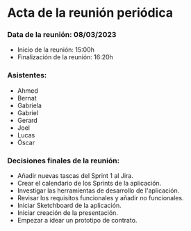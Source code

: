 # Acta de la reunión periódica

### Data de la reunión: 08/03/2023 
- Inicio de la reunión: 15:00h 
- Finalización de la reunión: 16:20h 

### Asistentes:
- Ahmed
- Bernat
- Gabriela
- Gabriel
- Gerard
- Joel
- Lucas
- Óscar

### Decisiones finales de la reunión:
- Añadir nuevas tascas del Sprint 1 al Jira.
- Crear el calendario de los Sprints de la aplicación.
- Investigar las herramientas de desarrollo de l'aplicación.
- Revisar los requisitos funcionales y añadir no funcionales.
- Iniciar Sketchboard de la aplicación.
- Iniciar creación de la presentación.
- Empezar a idear un prototipo de contrato.


